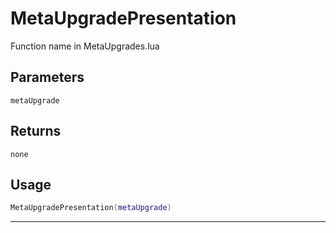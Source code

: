 # MetaUpgradePresentation
Function name in MetaUpgrades.lua
## Parameters
`metaUpgrade`
## Returns
`none`
## Usage
```lua
MetaUpgradePresentation(metaUpgrade)
```
---
